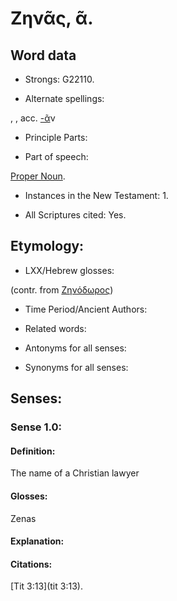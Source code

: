 # Ζηνᾶς, ᾶ.

<!-- Status: S3=Needs2ndReview -->
<!-- Lexica used for edits: BDAG, LN, BN, AS  -->

## Word data

* Strongs: G22110.

* Alternate spellings:

, , acc. [-ᾶ]()ν

* Principle Parts: 

* Part of speech: 

 [Proper Noun](http://ugg.readthedocs.io/en/latest/proper_noun.html).

* Instances in the New Testament: 1.

* All Scriptures cited: Yes.

## Etymology: 

* LXX/Hebrew glosses: 

(contr. from [Ζηνόδωρος]())

* Time Period/Ancient Authors: 

* Related words: 

* Antonyms for all senses:

* Synonyms for all senses: 

## Senses:

### Sense  1.0: 

#### Definition:

The name of a Christian lawyer

#### Glosses: 

Zenas 

#### Explanation: 


#### Citations: 

[Tit 3:13](tit 3:13).
